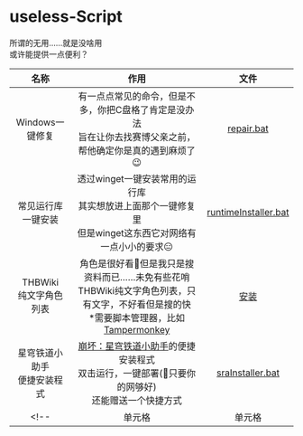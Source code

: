 # useless-Script
所谓的无用……就是没啥用  
或许能提供一点便利？  

| 名称 | 作用 | 文件 |
| :----: | :----: | :----: |
| Windows一键修复 | 有一点点常见的命令，但是不多，你把C盘格了肯定是没办法<br>旨在让你去找赛博父亲之前，帮他确定你是真的遇到麻烦了😉 | [repair.bat](repair.bat) |
| 常见运行库一键安装 | 透过winget一键安装常用的运行库<br>其实想放进上面那个一键修复里<br>但是winget这东西它对网络有一点小小的要求😑 | [runtimeInstaller.bat](runtimeInstaller.bat) |
| THBWiki<br>纯文字角色列表 | 角色是很好看🥰但是我只是搜资料而已……未免有些花哨<br>THBWiki纯文字角色列表，只有文字，不好看但是搜的快<br>*需要脚本管理器，比如[Tampermonkey](https://www.tampermonkey.net/) | [安装](https://raw.githubusercontent.com/abbaccadd0/THBWiki-Text-Character-List/main/thbTextCharacterList.user.js) |
| 星穹铁道小助手<br>便捷安装程式 | [崩坏：星穹铁道小助手](https://github.com/Starry-Wind/StarRailAssistant)的便捷安装程式<br>双击运行，一键部署(🤔只要你的网够好)<br>还能赠送一个快捷方式 | [sraInstaller.bat](sraInstaller.bat) |
<!-- | 单元格 | 单元格 | 单元格 | -->